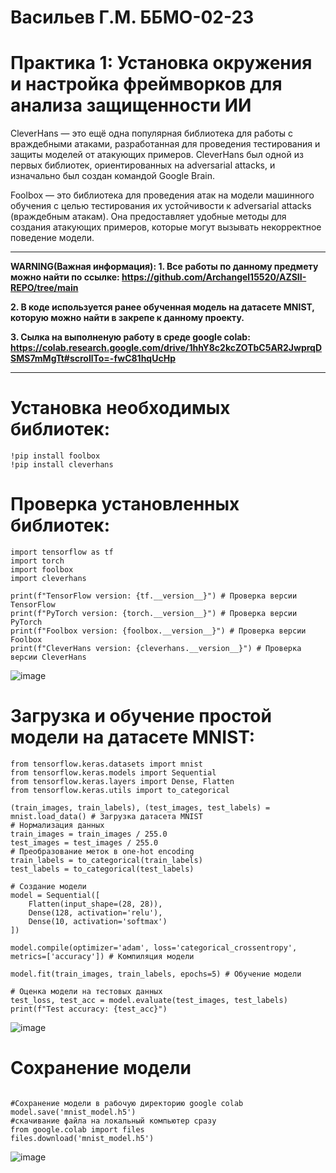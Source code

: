 # Васильев Г.М. ББМО-02-23

# Практика 1: Установка окружения и настройка фреймворков для анализа защищенности ИИ

CleverHans — это ещё одна популярная библиотека для работы с враждебными атаками, разработанная для проведения тестирования и защиты моделей от атакующих примеров. CleverHans был одной из первых библиотек, ориентированных на adversarial attacks, и изначально был создан командой Google Brain.

Foolbox — это библиотека для проведения атак на модели машинного обучения с целью тестирования их устойчивости к adversarial attacks (враждебным атакам). Она предоставляет удобные методы для создания атакующих примеров, которые могут вызывать некорректное поведение модели.
  
  ---

**WARNING(Важная информация): 1. Все работы по данному предмету можно найти по ссылке: https://github.com/Archangel15520/AZSII-REPO/tree/main**

**2. В коде используется ранее обученная модель на датасете MNIST, которую можно найти в закрепе к данному проекту.**

**3. Сылка на выполненую работу в среде google colab: https://colab.research.google.com/drive/1hhY8c2kcZOTbC5AR2JwprqDSMS7mMgTt#scrollTo=-fwC81hqUcHp** 

  ---


# Установка необходимых библиотек:

```
!pip install foolbox
!pip install cleverhans
```

# Проверка установленных библиотек:

```
import tensorflow as tf
import torch
import foolbox
import cleverhans

print(f"TensorFlow version: {tf.__version__}") # Проверка версии TensorFlow
print(f"PyTorch version: {torch.__version__}") # Проверка версии PyTorch
print(f"Foolbox version: {foolbox.__version__}") # Проверка версии Foolbox
print(f"CleverHans version: {cleverhans.__version__}") # Проверка версии CleverHans

```
![image]()

# Загрузка и обучение простой модели на датасете MNIST:

```
from tensorflow.keras.datasets import mnist
from tensorflow.keras.models import Sequential
from tensorflow.keras.layers import Dense, Flatten
from tensorflow.keras.utils import to_categorical

(train_images, train_labels), (test_images, test_labels) = mnist.load_data() # Загрузка датасета MNIST
# Нормализация данных
train_images = train_images / 255.0
test_images = test_images / 255.0
# Преобразование меток в one-hot encoding
train_labels = to_categorical(train_labels)
test_labels = to_categorical(test_labels)

# Создание модели
model = Sequential([
    Flatten(input_shape=(28, 28)),
    Dense(128, activation='relu'),
    Dense(10, activation='softmax')
])

model.compile(optimizer='adam', loss='categorical_crossentropy', metrics=['accuracy']) # Компиляция модели

model.fit(train_images, train_labels, epochs=5) # Обучение модели

# Оценка модели на тестовых данных
test_loss, test_acc = model.evaluate(test_images, test_labels)
print(f"Test accuracy: {test_acc}")

```

![image]()

# Сохранение модели

```

#Сохранение модели в рабочую директорию google colab
model.save('mnist_model.h5')
#скачивание файла на локальный компьютер сразу
from google.colab import files
files.download('mnist_model.h5')

```

![image]()
